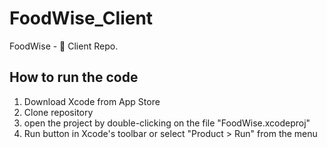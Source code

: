 # FoodWise_Client
FoodWise - 🍎 Client Repo.


## How to run the code

1. Download Xcode from App Store 
2. Clone repository
3. open the project by double-clicking on the file "FoodWise.xcodeproj"
4. Run button in Xcode's toolbar or select "Product > Run" from the menu

